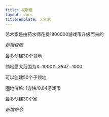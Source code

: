 ```yaml
---
title: 权限组
layout: docs
titleTemplate: 艺术家
---
```


艺术家是由药水师花费1800000游戏币升级而来的

*新增权限*

最多创建30个领地

领地最大范围为X=1000*Y=384*Z=1000

可以创建50个子领地

圈地价格: 1方块/0.04游戏币

最多创建30个家

*新增命令*